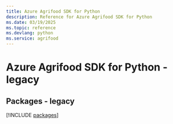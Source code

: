 ```yaml
---
title: Azure Agrifood SDK for Python
description: Reference for Azure Agrifood SDK for Python
ms.date: 03/19/2025
ms.topic: reference
ms.devlang: python
ms.service: agrifood
---
```

# Azure Agrifood SDK for Python - legacy
## Packages - legacy
[!INCLUDE [packages](agrifood-index.md)]
